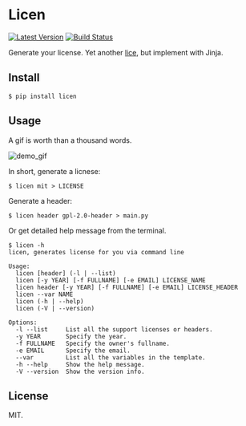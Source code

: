 # Licen
[![Latest Version][1]][2]
[![Build Status][3]][4]

Generate your license. Yet another [lice][3], but implement with Jinja.

## Install

    $ pip install licen

## Usage

A gif is worth than a thousand words.

![demo_gif][gif]

In short, generate a licnese:

    $ licen mit > LICENSE

Generate a header:

    $ licen header gpl-2.0-header > main.py

Or get detailed help message from the terminal.

    $ licen -h
    licen, generates license for you via command line

    Usage:
      licen [header] (-l | --list)
      licen [-y YEAR] [-f FULLNAME] [-e EMAIL] LICENSE_NAME
      licen header [-y YEAR] [-f FULLNAME] [-e EMAIL] LICENSE_HEADER
      licen --var NAME
      licen (-h | --help)
      licen (-V | --version)

    Options:
      -l --list     List all the support licenses or headers.
      -y YEAR       Specify the year.
      -f FULLNAME   Specify the owner's fullname.
      -e EMAIL      Specify the email.
      --var         List all the variables in the template.
      -h --help     Show the help message.
      -V --version  Show the version info.

## License

MIT.


[1]: http://img.shields.io/pypi/v/licen.svg
[2]: https://pypi.python.org/pypi/licen
[3]: https://github.com/licenses/lice
[3]: https://travis-ci.org/lord63/licen.svg
[4]: https://travis-ci.org/lord63/licen
[gif]: https://github.com/lord63/licen/blob/master/licen_demo.gif
